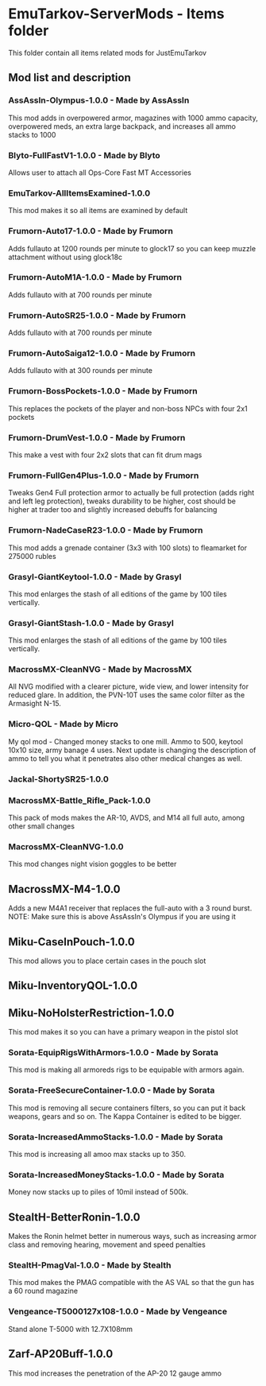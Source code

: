 # EmuTarkov-ServerMods - Items folder
This folder contain all items related mods for JustEmuTarkov
## Mod list and description


### AssAssIn-Olympus-1.0.0 - Made by AssAssIn
This mod adds in overpowered armor, magazines with 1000 ammo capacity, overpowered meds, an extra large backpack, and increases all ammo stacks to 1000

### Blyto-FullFastV1-1.0.0 - Made by Blyto
Allows user to attach all Ops-Core Fast MT Accessories

### EmuTarkov-AllItemsExamined-1.0.0
This mod makes it so all items are examined by default

### Frumorn-Auto17-1.0.0 - Made by Frumorn
Adds fullauto at 1200 rounds per minute to glock17 so you can keep muzzle attachment without using glock18c

### Frumorn-AutoM1A-1.0.0 - Made by Frumorn
Adds fullauto with at 700 rounds per minute

### Frumorn-AutoSR25-1.0.0 - Made by Frumorn
Adds fullauto with at 700 rounds per minute

### Frumorn-AutoSaiga12-1.0.0 - Made by Frumorn
Adds fullauto with at 300 rounds per minute

### Frumorn-BossPockets-1.0.0 - Made by Frumorn
This replaces the pockets of the player and non-boss NPCs with four 2x1 pockets

### Frumorn-DrumVest-1.0.0 - Made by Frumorn
This make a vest with four 2x2 slots that can fit drum mags

### Frumorn-FullGen4Plus-1.0.0 - Made by Frumorn
Tweaks Gen4 Full protection armor to actually be full protection (adds right and left leg protection), tweaks durability to be higher, cost should be higher at trader too and slightly increased debuffs for balancing

### Frumorn-NadeCaseR23-1.0.0 - Made by Frumorn
This mod adds a grenade container (3x3 with 100 slots) to fleamarket for 275000 rubles

### Grasyl-GiantKeytool-1.0.0 - Made by Grasyl
This mod enlarges the stash of all editions of the game by 100 tiles vertically.

### Grasyl-GiantStash-1.0.0 - Made by Grasyl
This mod enlarges the stash of all editions of the game by 100 tiles vertically.

### MacrossMX-CleanNVG - Made by MacrossMX
All NVG modified with a clearer picture, wide view, and lower intensity for reduced glare. 
In addition, the PVN-10T uses the same color filter as the Armasight N-15.

### Micro-QOL - Made by Micro
My qol mod - Changed money stacks to one mill. Ammo to 500, keytool 10x10 size, army banage 4 uses. Next update is changing the description of ammo to tell you what it penetrates also other medical changes as well.

### Jackal-ShortySR25-1.0.0

### MacrossMX-Battle_Rifle_Pack-1.0.0
This pack of mods makes the AR-10, AVDS, and M14 all full auto, among other small changes

### MacrossMX-CleanNVG-1.0.0
This mod changes night vision goggles to be better

## MacrossMX-M4-1.0.0
Adds a new M4A1 receiver that replaces the full-auto with a 3 round burst. NOTE: Make sure this is above AssAssIn's Olympus if you are using it

## Miku-CaseInPouch-1.0.0
This mod allows you to place certain cases in the pouch slot

## Miku-InventoryQOL-1.0.0

## Miku-NoHolsterRestriction-1.0.0
This mod makes it so you can have a primary weapon in the pistol slot

### Sorata-EquipRigsWithArmors-1.0.0 - Made by Sorata
This mod is making all armoreds rigs to be equipable with armors again.

### Sorata-FreeSecureContainer-1.0.0 - Made by Sorata
This mod is removing all secure containers filters, so you can put it back weapons, gears and so on. The Kappa Container is edited to be bigger.

### Sorata-IncreasedAmmoStacks-1.0.0 - Made by Sorata
This mod is increasing all amoo max stacks up to 350.

### Sorata-IncreasedMoneyStacks-1.0.0 - Made by Sorata
Money now stacks up to piles of 10mil instead of 500k.

## StealtH-BetterRonin-1.0.0
Makes the Ronin helmet better in numerous ways, such as increasing armor class and removing hearing, movement and speed penalties

### StealtH-PmagVal-1.0.0 - Made by Stealth
This mod makes the PMAG compatible with the AS VAL so that the gun has a 60 round magazine

### Vengeance-T5000127x108-1.0.0 - Made by Vengeance
Stand alone T-5000 with 12.7X108mm 

## Zarf-AP20Buff-1.0.0
This mod increases the penetration of the AP-20 12 gauge ammo
